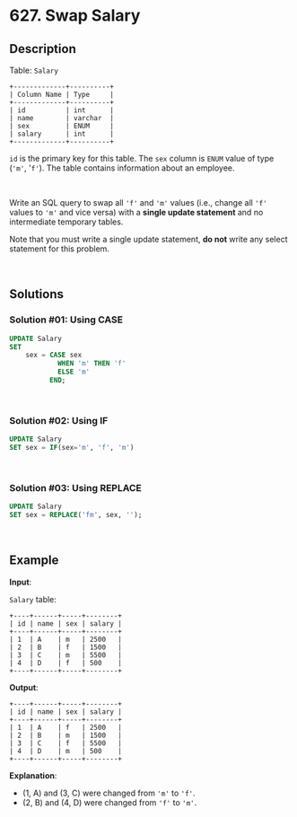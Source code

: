# 627. Swap Salary

## Description

Table: `Salary`
```
+-------------+----------+
| Column Name | Type     |
+-------------+----------+
| id          | int      |
| name        | varchar  |
| sex         | ENUM     |
| salary      | int      |
+-------------+----------+
```
`id` is the primary key for this table. The `sex` column is `ENUM` value of type (`'m'`, '`f'`). The table contains information about an employee.

<br>

Write an SQL query to swap all `'f'` and `'m'` values (i.e., change all `'f'` values to `'m'` and vice versa) with a **single update statement** and 
no intermediate temporary tables.

Note that you must write a single update statement, **do not** write any select statement for this problem.

<br>

## Solutions

### Solution #01: Using CASE
```sql
UPDATE Salary
SET
    sex = CASE sex
            WHEN 'm' THEN 'f'
            ELSE 'm'
          END;
```
<br>

### Solution #02: Using IF

```sql
UPDATE Salary
SET sex = IF(sex='m', 'f', 'm')
```

<br>

### Solution #03: Using REPLACE
```sql
UPDATE Salary
SET sex = REPLACE('fm', sex, '');
```
<br>

## Example

**Input**:

`Salary` table:
```
+----+------+-----+--------+
| id | name | sex | salary |
+----+------+-----+--------+
| 1  | A    | m   | 2500   |
| 2  | B    | f   | 1500   |
| 3  | C    | m   | 5500   |
| 4  | D    | f   | 500    |
+----+------+-----+--------+
```
**Output**:
```
+----+------+-----+--------+
| id | name | sex | salary |
+----+------+-----+--------+
| 1  | A    | f   | 2500   |
| 2  | B    | m   | 1500   |
| 3  | C    | f   | 5500   |
| 4  | D    | m   | 500    |
+----+------+-----+--------+
```
**Explanation**:

- (1, A) and (3, C) were changed from `'m'` to `'f'`.
- (2, B) and (4, D) were changed from `'f'` to `'m'`.
